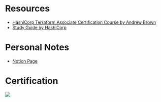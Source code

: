 # Resources

- [HashiCorp Terraform Associate Certification Course by Andrew Brown](https://youtu.be/V4waklkBC38)
- [Study Guide by HashiCorp](https://developer.hashicorp.com/terraform/tutorials/certification/associate-study)

# Personal Notes

- [Notion Page](https://vermakunal.notion.site/379906a0bab14972b6138b705004e0b2?v=bad9305cdf0d4c3698014c98912bad0f)

# Certification

![](https://user-images.githubusercontent.com/72245772/215259671-1293b5b7-5872-4628-8916-4a9a31b91ea4.png)